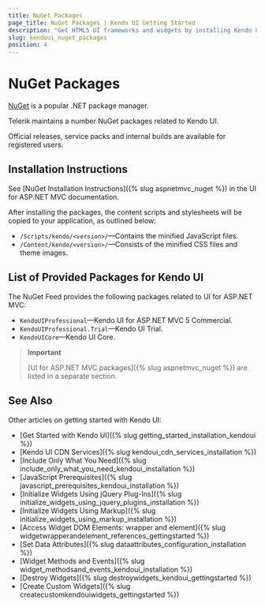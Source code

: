 ```yaml
---
title: NuGet Packages
page_title: NuGet Packages | Kendo UI Getting Started
description: "Get HTML5 UI frameworks and widgets by installing Kendo UI Professional or Kendo UI Core NuGet package."
slug: kendoui_nuget_packages
position: 4
---
```


# NuGet Packages

[NuGet](https://www.nuget.org) is a popular .NET package manager.

Telerik maintains a number NuGet packages related to Kendo UI.

Official releases, service packs and internal builds are available for registered users.

## Installation Instructions

See [NuGet Installation Instructions]({% slug aspnetmvc_nuget %}) in the UI for ASP.NET MVC documentation.

After installing the packages, the content scripts and stylesheets will be copied to your application, as outlined below:
* `/Scripts/kendo/<version>/`&mdash;Contains the minified JavaScript files.
* `/Content/kendo/<version>/`&mdash;Consists of the minified CSS files and theme images.

## List of Provided Packages for Kendo UI

The NuGet Feed provides the following packages related to UI for ASP.NET MVC:

- `KendoUIProfessional`&mdash;Kendo UI for ASP.NET MVC 5 Commercial.
- `KendoUIProfessional.Trial`&mdash;Kendo UI Trial.
- `KendoUICore`&mdash;Kendo UI Core.

> **Important**
>
> [UI for ASP.NET MVC packages]({% slug aspnetmvc_nuget %}) are listed in a separate section.

## See Also

Other articles on getting started with Kendo UI:

* [Get Started with Kendo UI]({% slug getting_started_installation_kendoui %})
* [Kendo UI CDN Services]({% slug kendoui_cdn_services_installation %})
* [Include Only What You Need]({% slug include_only_what_you_need_kendoui_installation %})
* [JavaScript Prerequisites]({% slug javascript_prerequisites_kendoui_installation %})
* [Initialize Widgets Using jQuery Plug-Ins]({% slug initialize_widgets_using_jquery_plugins_installation %})
* [Initialize Widgets Using Markup]({% slug initialize_widgets_using_markup_installation %})
* [Access Widget DOM Elements: wrapper and element]({% slug widgetwrapperandelement_references_gettingstarted %})
* [Set Data Attributes]({% slug dataattributes_configuration_installation %})
* [Widget Methods and Events]({% slug widget_methodsand_events_kendoui_installation %})
* [Destroy Widgets]({% slug destroywidgets_kendoui_gettingstarted %})
* [Create Custom Widgets]({% slug createcustomkendouiwidgets_gettingstarted %})
